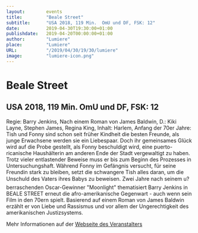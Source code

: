 ```yaml
---
layout:        events
title:         "Beale Street"
subtitle:      "USA 2018, 119 Min.  OmU und DF, FSK: 12"
date:          2019-04-30T19:30:00+01:00
publishdate:   2019-04-20T00:00:00+01:00
author:        "Lumiere"
place:         "Lumiere"
URL:           "/2019/04/30/19/30/lumiere"
image:         "lumiere-icon.png"
---
```


Beale Street
===========

USA 2018, 119 Min.  OmU und DF, FSK: 12
-----------

Regie:  Barry Jenkins, Nach einem Roman von James Baldwin, D.: Kiki Layne, Stephen James, Regina King, Inhalt: Harlem, Anfang der 70er Jahre: Tish und Fonny  sind schon seit früher Kindheit die besten Freunde, als junge Erwachsene werden sie ein Liebespaar. Doch ihr gemeinsames Glück wird auf die Probe gestellt, als Fonny beschuldigt wird, eine puerto-ricanische Haushälterin am anderen Ende der Stadt vergewaltigt zu haben. Trotz vieler entlastender Beweise muss er bis zum Beginn des Prozesses in Untersuchungshaft. Während Fonny im Gefängnis versucht, für seine Freundin stark zu bleiben, setzt die schwangere Tish alles daran, um die Unschuld des Vaters ihres Babys zu beweisen. Zwei Jahre nach seinem u?berraschenden Oscar-Gewinner "Moonlight" thematisiert Barry Jenkins in BEALE STREET erneut die afro-amerikanische Gegenwart - auch wenn sein Film in den 70ern spielt. Basierend auf einem Roman von James Baldwin erzählt er von Liebe und Rassismus und vor allem der Ungerechtigkeit des amerikanischen Justizsystems.

Mehr Informationen auf der [Webseite des Veranstalters](http://www.lumiere.de/19/04/beale.htm)
